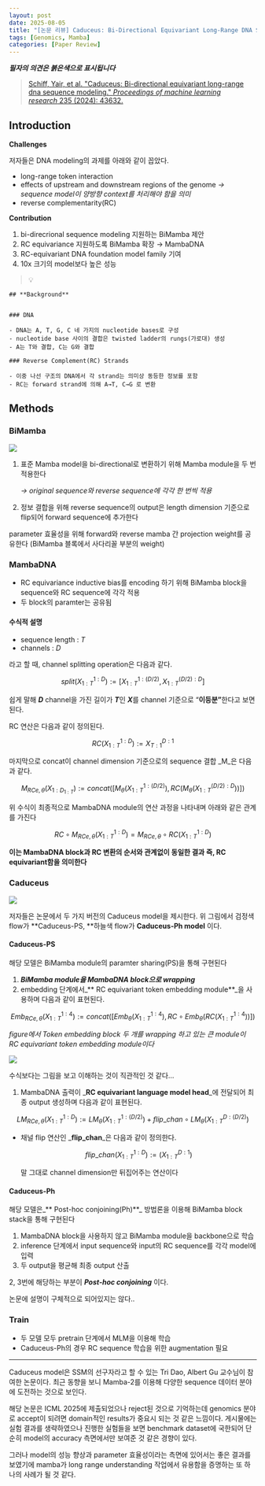 ```yaml
---
layout: post
date: 2025-08-05
title: "[논문 리뷰] Caduceus: Bi-Directional Equivariant Long-Range DNA Sequence Modeling"
tags: [Genomics, Mamba]
categories: [Paper Review]
---
```


<span class="notion-red">_**필자의 의견은 붉은색으로 표시됩니다**_</span>


> [Schiff, Yair, et al. "Caduceus: Bi-directional equivariant long-range dna sequence modeling." ](https://pmc.ncbi.nlm.nih.gov/articles/PMC12189541/)[_Proceedings of machine learning research_](https://pmc.ncbi.nlm.nih.gov/articles/PMC12189541/)[ 235 (2024): 43632.](https://pmc.ncbi.nlm.nih.gov/articles/PMC12189541/)



## Introduction


**Challenges**


저자들은 DNA modeling의 과제를 아래와 같이 꼽았다.

- long-range token interaction
- effects of upstream and downstream regions of the genome 
_→ sequence model이 양방향 context를 처리해야 함을 의미_
- reverse complementarity(RC)

**Contribution**

1. bi-direcrional sequence modeling 지원하는 BiMamba 제안
1. RC equivariance 지원하도록 BiMamba 확장 → MambaDNA
1. RC-equivariant DNA foundation model family 기여
1. 10x 크기의 model보다 높은 성능

> 💡 


	## **Background**


	### DNA

	- DNA는 A, T, G, C 네 가지의 nucleotide bases로 구성
	- nucleotide base 사이의 결합은 twisted ladder의 rungs(가로대) 생성
	- A는 T와 결합, C는 G와 결합

	### Reverse Complement(RC) Strands

	- 이중 나선 구조의 DNA에서 각 strand는 의미상 동등한 정보를 포함
	- RC는 forward strand에 의해 A→T, C→G 로 변환


## Methods



### BiMamba


![](https://prod-files-secure.s3.us-west-2.amazonaws.com/542b861c-36a8-4051-84e5-8804b6728dba/2c247d59-7815-4980-99f0-8f0d21f445a7/image.png?X-Amz-Algorithm=AWS4-HMAC-SHA256&X-Amz-Content-Sha256=UNSIGNED-PAYLOAD&X-Amz-Credential=ASIAZI2LB4665JKOF4GT%2F20250910%2Fus-west-2%2Fs3%2Faws4_request&X-Amz-Date=20250910T160134Z&X-Amz-Expires=3600&X-Amz-Security-Token=IQoJb3JpZ2luX2VjEIf%2F%2F%2F%2F%2F%2F%2F%2F%2F%2FwEaCXVzLXdlc3QtMiJHMEUCIQC5q6LkEdoOGFxrLiZDQiX1a6JYoGzXzhFlkaJvfz0V3AIgcOfPrFaQIfIOD79r2DJ5t9hW2BWJcv13O0KMyfxappAqiAQI8P%2F%2F%2F%2F%2F%2F%2F%2F%2F%2FARAAGgw2Mzc0MjMxODM4MDUiDE%2B8w8Ddg7mq%2BQwK2yrcAw0ggGXojA5ME6Sk115pTwpwg%2Bb6PiXPIRc5TTXPrTxyfU1Rhpmwiw2wr2ZOVz9cc4GalbWYzo4yuddVcLlN0NwOTHIARi505JThLng%2BpW17gPHjAWS%2FKqaQ%2FUMwr8Wnor5sswXMUB5LeUxHEI6qQiWCchPD185E4zE0iz7tAn6fg1odh0kkssSnmLs4brRqOL6JH6FwE0qxeWRv2ikXDczkvmiuc%2Fjm6yTgvbR8mf3ktLcS%2FuM9Cyen%2B%2FSeyKNvJiePj8FLbedihN1ymLIQ0qub4kSkhXObGmOI90q9PDhDSUS0pOSvURanAjTk46g2tInZUzxb6PS9j7g%2FnSt1d7mBjo0yDSIv3VtkHo2qDgWFtxzpomZcR6lWnUMJ4TK8dun6Y7Y1hwLgBFfKYEvcVINfh2JkZy6mD12Q21FfA5z07Q9mJxgk4zDjw%2FTYawAw335vOfmyLxoBRBcPd5fT5dHzKAzcqD6SPXRycKmnyO0IsQrQNziUYp%2FA1DvXds8iMCW31W8XzuFcVuUJ4nsciVifLcDjdq88HEBEOQFJcMSZRfwiE%2BGVwA8JI7%2B9dIRiwlPwq6dux2S3ztCSshroJZgiZQAUUyGH4gB1Z3xoim7mAUuMcabjkYQ3CUKMMJyshsYGOqUBKLaNlqjskTqUtCZN7TvGHuYHBoU2dNhsajZZqxV248QIckZRI4j8nIoSSehCzIgSg9dymJexqPwnCL%2FXzWy%2FlpQDDy4NAEJMGHKAhjuT4UbvbAKE31qWf%2BUnNZAJEeI1Ghx7ADHsRQH2qZRngUHxkR%2BKm3erpV5q3GnnbIsTQa9j30%2FRA900VnuK4GKUDsskGRDRn9JZfoaKF4TRxhJjStEMD0Hv&X-Amz-Signature=c135fbfc9b8772adc1be1c920006de6e99329ab670d5a68d05caa5381a284fcb&X-Amz-SignedHeaders=host&x-amz-checksum-mode=ENABLED&x-id=GetObject)

1. 표준 Mamba model을 bi-directional로 변환하기 위해 Mamba module을 두 번 적용한다

	_→ original sequence와 reverse sequence에 각각 한 번씩 적용_

1. 정보 결합을 위해 reverse sequence의 output은 length dimension 기준으로 flip되어 forward sequence에 추가한다

parameter 효율성을 위해 forward와 reverse mamba 간 projection weight를 공유한다 (BiMamba 블록에서 사다리꼴 부분의 weight)



### MambaDNA

- RC equivariance inductive bias를 encoding 하기 위해 BiMamba block을 sequence와 RC sequence에 각각 적용
- 두 block의 paramter는 공유됨


#### 수식적 설명

- sequence length : _T_
- channels : _D_

라고 할 때,  channel splitting operation은 다음과 같다.


$$
split(X^{1:D}_{1:T}):=[X^{1:(D/2)}_{1:T},X^{(D/2):D}_{1:T}]
$$


<span class="notion-red">쉽게 말해 </span><span class="notion-red">_**D**_</span><span class="notion-red"> channel을 가진 길이가 </span><span class="notion-red">_**T**_</span><span class="notion-red">인 </span><span class="notion-red">_**X**_</span><span class="notion-red">를 channel 기준으로 “</span><span class="notion-red">**이등분”**</span><span class="notion-red">한다고 보면 된다.</span>


RC 연산은 다음과 같이 정의된다.


$$
RC(X^{1:D}_{1:T}):=X^{D:1}_{T:1}
$$


마지막으로 concat이 channel dimension 기준으로의 sequence 결합 _M_은 다음과 같다.


$$
M_{RCe,\theta}(X_{1:D_{1:T}}):=concat([M_{\theta}(X^{1:(D/2)}_{1:T}),RC(M_{\theta}(X^{(D/2):D}_{1:T}))])
$$


위 수식이 최종적으로 MambaDNA module의 연산 과정을 나타내며 아래와 같은 관계를 가진다


$$
RC\circ M_{RCe,\theta}(X^{1:D}_{1:T}) = M_{RCe,\theta} \circ RC(X^{1:D}_{1:T})
$$


**이는 MambaDNA block과 RC 변환의 순서와 관계없이 동일한 결과 즉, RC equivariant함을 의미한다**



### Caduceus


![](https://prod-files-secure.s3.us-west-2.amazonaws.com/542b861c-36a8-4051-84e5-8804b6728dba/f94a60d7-8145-473b-aef9-7c68d3ec604a/image.png?X-Amz-Algorithm=AWS4-HMAC-SHA256&X-Amz-Content-Sha256=UNSIGNED-PAYLOAD&X-Amz-Credential=ASIAZI2LB4665JKOF4GT%2F20250910%2Fus-west-2%2Fs3%2Faws4_request&X-Amz-Date=20250910T160135Z&X-Amz-Expires=3600&X-Amz-Security-Token=IQoJb3JpZ2luX2VjEIf%2F%2F%2F%2F%2F%2F%2F%2F%2F%2FwEaCXVzLXdlc3QtMiJHMEUCIQC5q6LkEdoOGFxrLiZDQiX1a6JYoGzXzhFlkaJvfz0V3AIgcOfPrFaQIfIOD79r2DJ5t9hW2BWJcv13O0KMyfxappAqiAQI8P%2F%2F%2F%2F%2F%2F%2F%2F%2F%2FARAAGgw2Mzc0MjMxODM4MDUiDE%2B8w8Ddg7mq%2BQwK2yrcAw0ggGXojA5ME6Sk115pTwpwg%2Bb6PiXPIRc5TTXPrTxyfU1Rhpmwiw2wr2ZOVz9cc4GalbWYzo4yuddVcLlN0NwOTHIARi505JThLng%2BpW17gPHjAWS%2FKqaQ%2FUMwr8Wnor5sswXMUB5LeUxHEI6qQiWCchPD185E4zE0iz7tAn6fg1odh0kkssSnmLs4brRqOL6JH6FwE0qxeWRv2ikXDczkvmiuc%2Fjm6yTgvbR8mf3ktLcS%2FuM9Cyen%2B%2FSeyKNvJiePj8FLbedihN1ymLIQ0qub4kSkhXObGmOI90q9PDhDSUS0pOSvURanAjTk46g2tInZUzxb6PS9j7g%2FnSt1d7mBjo0yDSIv3VtkHo2qDgWFtxzpomZcR6lWnUMJ4TK8dun6Y7Y1hwLgBFfKYEvcVINfh2JkZy6mD12Q21FfA5z07Q9mJxgk4zDjw%2FTYawAw335vOfmyLxoBRBcPd5fT5dHzKAzcqD6SPXRycKmnyO0IsQrQNziUYp%2FA1DvXds8iMCW31W8XzuFcVuUJ4nsciVifLcDjdq88HEBEOQFJcMSZRfwiE%2BGVwA8JI7%2B9dIRiwlPwq6dux2S3ztCSshroJZgiZQAUUyGH4gB1Z3xoim7mAUuMcabjkYQ3CUKMMJyshsYGOqUBKLaNlqjskTqUtCZN7TvGHuYHBoU2dNhsajZZqxV248QIckZRI4j8nIoSSehCzIgSg9dymJexqPwnCL%2FXzWy%2FlpQDDy4NAEJMGHKAhjuT4UbvbAKE31qWf%2BUnNZAJEeI1Ghx7ADHsRQH2qZRngUHxkR%2BKm3erpV5q3GnnbIsTQa9j30%2FRA900VnuK4GKUDsskGRDRn9JZfoaKF4TRxhJjStEMD0Hv&X-Amz-Signature=e56715d7878590d42cbc7c7b31f3a18ebdb1135af53ffb5c6880bd0c041e2c93&X-Amz-SignedHeaders=host&x-amz-checksum-mode=ENABLED&x-id=GetObject)


저자들은 논문에서 두 가지 버전의 Caduceus model을 제시한다. 위 그림에서 검정색 flow가 **Caduceus-PS, **하늘색 flow가 **Caduceus-Ph model** 이다.



#### Caduceus-PS


해당 모델은 BiMamba module의 paramter sharing(PS)을 통해 구현된다

1. _**BiMamba module을 MambaDNA block으로 wrapping**_
1. embedding 단계에서_** RC equivariant token embedding module**_을 사용하며 다음과 같이 표현된다.

$$
Emb_{RCe,\theta}(X^{1:4}_{1:T}):=concat([Emb_{\theta}(X^{1:4}_{1:T}),RC \circ Emb_{\theta}(RC(X^{1:4}_{1:T}))])
$$


_figure에서 Token embedding block 두 개를 wrapping 하고 있는 큰 module이 RC equivariant token embedding module이다_


![](https://prod-files-secure.s3.us-west-2.amazonaws.com/542b861c-36a8-4051-84e5-8804b6728dba/b175e4da-71eb-4e91-8c23-a06dabe673c9/image.png?X-Amz-Algorithm=AWS4-HMAC-SHA256&X-Amz-Content-Sha256=UNSIGNED-PAYLOAD&X-Amz-Credential=ASIAZI2LB4665JKOF4GT%2F20250910%2Fus-west-2%2Fs3%2Faws4_request&X-Amz-Date=20250910T160135Z&X-Amz-Expires=3600&X-Amz-Security-Token=IQoJb3JpZ2luX2VjEIf%2F%2F%2F%2F%2F%2F%2F%2F%2F%2FwEaCXVzLXdlc3QtMiJHMEUCIQC5q6LkEdoOGFxrLiZDQiX1a6JYoGzXzhFlkaJvfz0V3AIgcOfPrFaQIfIOD79r2DJ5t9hW2BWJcv13O0KMyfxappAqiAQI8P%2F%2F%2F%2F%2F%2F%2F%2F%2F%2FARAAGgw2Mzc0MjMxODM4MDUiDE%2B8w8Ddg7mq%2BQwK2yrcAw0ggGXojA5ME6Sk115pTwpwg%2Bb6PiXPIRc5TTXPrTxyfU1Rhpmwiw2wr2ZOVz9cc4GalbWYzo4yuddVcLlN0NwOTHIARi505JThLng%2BpW17gPHjAWS%2FKqaQ%2FUMwr8Wnor5sswXMUB5LeUxHEI6qQiWCchPD185E4zE0iz7tAn6fg1odh0kkssSnmLs4brRqOL6JH6FwE0qxeWRv2ikXDczkvmiuc%2Fjm6yTgvbR8mf3ktLcS%2FuM9Cyen%2B%2FSeyKNvJiePj8FLbedihN1ymLIQ0qub4kSkhXObGmOI90q9PDhDSUS0pOSvURanAjTk46g2tInZUzxb6PS9j7g%2FnSt1d7mBjo0yDSIv3VtkHo2qDgWFtxzpomZcR6lWnUMJ4TK8dun6Y7Y1hwLgBFfKYEvcVINfh2JkZy6mD12Q21FfA5z07Q9mJxgk4zDjw%2FTYawAw335vOfmyLxoBRBcPd5fT5dHzKAzcqD6SPXRycKmnyO0IsQrQNziUYp%2FA1DvXds8iMCW31W8XzuFcVuUJ4nsciVifLcDjdq88HEBEOQFJcMSZRfwiE%2BGVwA8JI7%2B9dIRiwlPwq6dux2S3ztCSshroJZgiZQAUUyGH4gB1Z3xoim7mAUuMcabjkYQ3CUKMMJyshsYGOqUBKLaNlqjskTqUtCZN7TvGHuYHBoU2dNhsajZZqxV248QIckZRI4j8nIoSSehCzIgSg9dymJexqPwnCL%2FXzWy%2FlpQDDy4NAEJMGHKAhjuT4UbvbAKE31qWf%2BUnNZAJEeI1Ghx7ADHsRQH2qZRngUHxkR%2BKm3erpV5q3GnnbIsTQa9j30%2FRA900VnuK4GKUDsskGRDRn9JZfoaKF4TRxhJjStEMD0Hv&X-Amz-Signature=3d8f8035c7ec2cd15464727a4c4a846a7ae8b803d889600edd8592acad179120&X-Amz-SignedHeaders=host&x-amz-checksum-mode=ENABLED&x-id=GetObject)


<span class="notion-red">수식보다는 그림을 보고 이해하는 것이 직관적인 것 같다…</span>

1. MambaDNA 출력이 _**RC equivariant language model head**_에 전달되어 최종 output 생성하며 다음과 같이 표현된다.

$$
LM_{RCe,\theta}(X^{1:D}_{1:T}):= LM_{\theta}(X^{1:(D/2)}_{1:T})+flip\_chan\circ LM_{\theta}(X^{D:(D/2)}_{1:T})
$$

- 채널 flip 연산인 _**flip\_chan**_은 다음과 같이 정의한다.

	$$
	flip\_chan(X^{1:D}_{1:T}):=(X^{D:1}_{1:T})
	$$


	말 그대로 channel dimension만 뒤집어주는 연산이다



#### Caduceus-Ph


해당 모델은_** Post-hoc conjoining(Ph)**_ 방법론을 이용해 BiMamba block stack을 통해 구현된다

1. MambaDNA block을 사용하지 않고 BiMamba module을 backbone으로 학습
1. inference 단계에서 input sequence와 input의 RC sequence를 각각 model에 입력
1. 두 output을 평균해 최종 output 산출

2, 3번에 해당하는 부분이 _**Post-hoc conjoining**_ 이다.


<span class="notion-red">논문에 설명이 구체적으로 되어있지는 않다..</span>



### Train

- 두 모델 모두 pretrain 단계에서 MLM을 이용해 학습
- Caduceus-Ph의 경우 RC sequence 학습을 위한 augmentation 필요

---


<span class="notion-red">Caduceus model은 SSM의 선구자라고 할 수 있는 Tri Dao, Albert Gu 교수님이 참여한 논문이다. 최근 동향을 보니 Mamba-2를 이용해 다양한 sequence 데이터 분야에 도전하는 것으로 보인다.</span>


<span class="notion-red">해당 논문은 ICML 2025에 제출되었으나 reject된 것으로 기억하는데 genomics 분야로 accept이 되려면 domain적인 results가 중요시 되는 것 같은 느낌이다. 게시물에는 실험 결과를 생략하였으나 진행한 실험들을 보면 benchmark dataset에 국한되어 단순히 model의 accuracy 측면에서만 보여준 것 같은 경향이 있다.</span>


<span class="notion-red">그러나 model의 성능 향상과 parameter 효율성이라는 측면에 있어서는 좋은 결과를 보였기에 mamba가 long range understanding 작업에서 유용함을 증명하는 또 하나의 사례가 될 것 같다.</span>

